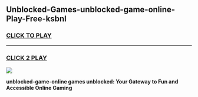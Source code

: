
## Unblocked-Games-unblocked-game-online-Play-Free-ksbnl
<h3>
<a href="https://premium76.site?title=unblocked-game-online&ref=17A">CLICK TO PLAY</a></h3>
<hr>

<h3>
<a href="https://premium76.site?title=unblocked-game-online&ref=17A">CLICK 2 PLAY</a>
  
</h3>

<a href="https://premium76.site?title=unblocked-game-online&ref=17A"><img src="https://clearcache.store/games.png"></a>


**unblocked-game-online games unblocked: Your Gateway to Fun and Accessible Online Gaming**
